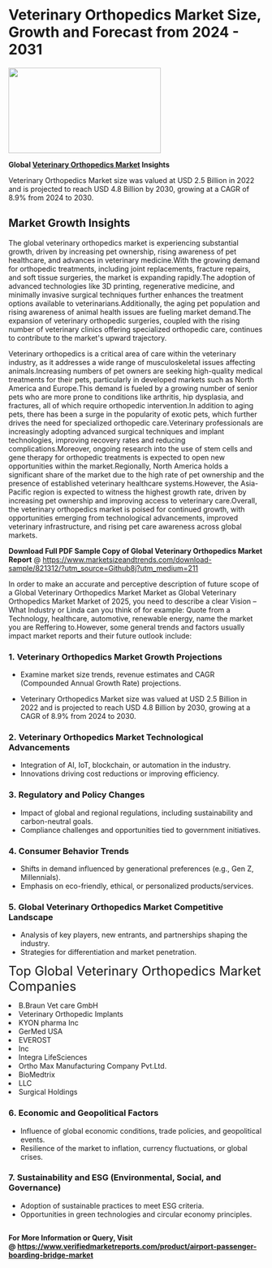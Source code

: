 <H1>Veterinary Orthopedics Market Size, Growth and Forecast from 2024 - 2031</H1><img class="aligncenter size-medium wp-image-584254" src="https://thirdeyenews.in/wp-content/uploads/2024/09/Global-Market-Research-300x168.jpeg" alt="" width="300" height="168" /><p><strong>Global&nbsp;<a href="https://www.marketsizeandtrends.com/download-sample/821312/?utm_source=Github8j?utm_medium=211">Veterinary Orthopedics Market</a> Insights</strong></p><p>Veterinary Orthopedics Market size was valued at USD 2.5 Billion in 2022 and is projected to reach USD 4.8 Billion by 2030, growing at a CAGR of 8.9% from 2024 to 2030.</p><p><h2>Market Growth Insights</h2> <p>The global veterinary orthopedics market is experiencing substantial growth, driven by increasing pet ownership, rising awareness of pet healthcare, and advances in veterinary medicine.With the growing demand for orthopedic treatments, including joint replacements, fracture repairs, and soft tissue surgeries, the market is expanding rapidly.The adoption of advanced technologies like 3D printing, regenerative medicine, and minimally invasive surgical techniques further enhances the treatment options available to veterinarians.Additionally, the aging pet population and rising awareness of animal health issues are fueling market demand.The expansion of veterinary orthopedic surgeries, coupled with the rising number of veterinary clinics offering specialized orthopedic care, continues to contribute to the market's upward trajectory.</p> <p>Veterinary orthopedics is a critical area of care within the veterinary industry, as it addresses a wide range of musculoskeletal issues affecting animals.Increasing numbers of pet owners are seeking high-quality medical treatments for their pets, particularly in developed markets such as North America and Europe.This demand is fueled by a growing number of senior pets who are more prone to conditions like arthritis, hip dysplasia, and fractures, all of which require orthopedic intervention.In addition to aging pets, there has been a surge in the popularity of exotic pets, which further drives the need for specialized orthopedic care.Veterinary professionals are increasingly adopting advanced surgical techniques and implant technologies, improving recovery rates and reducing complications.Moreover, ongoing research into the use of stem cells and gene therapy for orthopedic treatments is expected to open new opportunities within the market.Regionally, North America holds a significant share of the market due to the high rate of pet ownership and the presence of established veterinary healthcare systems.However, the Asia-Pacific region is expected to witness the highest growth rate, driven by increasing pet ownership and improving access to veterinary care.Overall, the veterinary orthopedics market is poised for continued growth, with opportunities emerging from technological advancements, improved veterinary infrastructure, and rising pet care awareness across global markets.</p> <p><span class=""><strong>Download Full PDF Sample Copy of Global Veterinary Orthopedics Market Report</strong> @ <a href="https://www.marketsizeandtrends.com/download-sample/821312/?utm_source=Github8j?utm_medium=211" target="_blank">https://www.marketsizeandtrends.com/download-sample/821312/?utm_source=Github8j?utm_medium=211</a></span></p><p>In order to make an accurate and perceptive description of future scope of a Global&nbsp;Veterinary Orthopedics Market Market as Global&nbsp;Veterinary Orthopedics Market Market of 2025, you need to describe a clear Vision &ndash; What Industry or Linda can you think of for example: Quote from a Technology, healthcare, automotive, renewable energy, name the market you are Reffering to.However, some general trends and factors usually impact market reports and their future outlook include:</p><h3>1.&nbsp;<strong>Veterinary Orthopedics Market Growth Projections</strong></h3><ul><li>Examine market size trends, revenue estimates and CAGR (Compounded Annual Growth Rate) projections.</li><li><p>Veterinary Orthopedics Market size was valued at USD 2.5 Billion in 2022 and is projected to reach USD 4.8 Billion by 2030, growing at a CAGR of 8.9% from 2024 to 2030.</p></li></ul><h3>2.&nbsp;<strong>Veterinary Orthopedics Market Technological Advancements</strong></h3><ul><li>Integration of AI, IoT, blockchain, or automation in the industry.</li><li>Innovations driving cost reductions or improving efficiency.</li></ul><h3>3.&nbsp;<strong>Regulatory and Policy Changes</strong></h3><ul><li>Impact of global and regional regulations, including sustainability and carbon-neutral goals.</li><li>Compliance challenges and opportunities tied to government initiatives.</li></ul><h3>4.&nbsp;<strong>Consumer Behavior Trends</strong></h3><ul><li>Shifts in demand influenced by generational preferences (e.g., Gen Z, Millennials).</li><li>Emphasis on eco-friendly, ethical, or personalized products/services.</li></ul><h3>5.&nbsp;<strong>Global Veterinary Orthopedics Market Competitive Landscape</strong></h3><ul><li>Analysis of key players, new entrants, and partnerships shaping the industry.</li><li>Strategies for differentiation and market penetration.</li></ul><p data-pm-slice="1 1 []"><span style="color: inherit; font-family: inherit; font-size: 25px;">Top Global Veterinary Orthopedics Market Companies</span></p><div class="" data-test-id=""><p><li>B.Braun Vet care GmbH</li><li> Veterinary Orthopedic Implants</li><li> KYON pharma Inc</li><li> GerMed USA</li><li> EVEROST</li><li> Inc</li><li> Integra LifeSciences</li><li> Ortho Max Manufacturing Company Pvt.Ltd.</li><li> BioMedtrix</li><li> LLC</li><li> Surgical Holdings</li></p></div><h3>6.&nbsp;<strong>Economic and Geopolitical Factors</strong></h3><ul><li>Influence of global economic conditions, trade policies, and geopolitical events.</li><li>Resilience of the market to inflation, currency fluctuations, or global crises.</li></ul><h3>7.&nbsp;<strong>Sustainability and ESG (Environmental, Social, and Governance)</strong></h3><ul><li>Adoption of sustainable practices to meet ESG criteria.</li><li>Opportunities in green technologies and circular economy principles.</li></ul><h2><strong style="font-size: 14px;">For More Information or Query, Visit @&nbsp;</strong><a style="background-color: #ffffff; font-size: 14px;" href="https://www.marketsizeandtrends.com/report/veterinary-orthopedics-market/" target="_blank">https://www.verifiedmarketreports.com/product/airport-passenger-boarding-bridge-market</a></h2>
